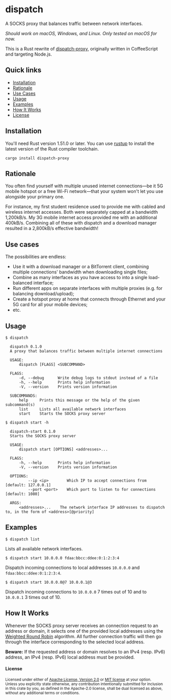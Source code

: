 # dispatch

A SOCKS proxy that balances traffic between network interfaces.

*Should work on macOS, Windows, and Linux. Only tested on macOS for now.*

This is a Rust rewrite of [dispatch-proxy](https://github.com/alexkirsz/dispatch-proxy), originally written in CoffeeScript and targeting Node.js.

## Quick links

* [Installation](#installation)
* [Rationale](#rationale)
* [Use Cases](#use-cases)
* [Usage](#usage)
* [Examples](#examples)
* [How It Works](#how-it-works)
* [License](#license)

## Installation

You'll need Rust version 1.51.0 or later. You can use [rustup](https://rustup.rs/) to install the latest version of the Rust compiler toolchain.

```
cargo install dispatch-proxy
```

## Rationale

You often find yourself with multiple unused internet connections—be it 5G mobile hotspot or a free Wi-Fi network—that your system won't let you use alongside your primary one.

For instance, my first student residence used to provide me with cabled and wireless internet accesses. Both were separately capped at a bandwidth 1,200kB/s. My 3G mobile internet access provided me with an additional 400kB/s. Combining all of these with dispatch and a download manager resulted in a 2,800kB/s effective bandwidth!

## Use cases

The possibilities are endless:

* Use it with a download manager or a BitTorrent client, combining multiple connections' bandwidth when downloading single files;
* Combine as many interfaces as you have access to into a single load-balanced interface;
* Run different apps on separate interfaces with multiple proxies (e.g. for balancing download/upload);
* Create a hotspot proxy at home that connects through Ethernet and your 5G card for all your mobile devices;
* etc.

## Usage

```
$ dispatch

  dispatch 0.1.0
  A proxy that balances traffic between multiple internet connections

  USAGE:
      dispatch [FLAGS] <SUBCOMMAND>

  FLAGS:
      -d, --debug      Write debug logs to stdout instead of a file
      -h, --help       Prints help information
      -V, --version    Prints version information

  SUBCOMMANDS:
      help     Prints this message or the help of the given subcommand(s)
      list     Lists all available network interfaces
      start    Starts the SOCKS proxy server
```

```
$ dispatch start -h

  dispatch-start 0.1.0
  Starts the SOCKS proxy server

  USAGE:
      dispatch start [OPTIONS] <addresses>...

  FLAGS:
      -h, --help       Prints help information
      -V, --version    Prints version information

  OPTIONS:
          --ip <ip>        Which IP to accept connections from [default: 127.0.0.1]
          --port <port>    Which port to listen to for connections [default: 1080]

  ARGS:
      <addresses>...    The network interface IP addresses to dispatch to, in the form of <address>[@priority]
```

## Examples

```
$ dispatch list
```
Lists all available network interfaces.

```
$ dispatch start 10.0.0.0 fdaa:bbcc:ddee:0:1:2:3:4
```
Dispatch incoming connections to local addresses `10.0.0.0` and `fdaa:bbcc:ddee:0:1:2:3:4`.

```
$ dispatch start 10.0.0.0@7 10.0.0.1@3
```
Dispatch incoming connections to `10.0.0.0` 7 times out of 10 and to `10.0.0.1` 3 times out of 10.

## How It Works

Whenever the SOCKS proxy server receives an connection request to an address or domain, it selects one of the provided local addresses using the [Weighted Round Robin](https://en.wikipedia.org/wiki/Weighted_round_robin) algorithm. All further connection traffic will then go through the interface corresponding to the selected local address.

**Beware:** If the requested address or domain resolves to an IPv4 (resp. IPv6) address, an IPv4 (resp. IPv6) local address must be provided.

#### License

<sup>
Licensed under either of <a href="LICENSE-APACHE">Apache License, Version
2.0</a> or <a href="LICENSE-MIT">MIT license</a> at your option.
</sup>

<br>

<sub>
Unless you explicitly state otherwise, any contribution intentionally submitted
for inclusion in this crate by you, as defined in the Apache-2.0 license, shall
be dual licensed as above, without any additional terms or conditions.
</sub>